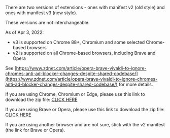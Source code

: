 There are two versions of extensions - ones with manifest v2 (old style) and ones with manifest v3 (new style).

These versions are not interchangeable. 

As of Apr 3, 2022:

- v3 is supported on Chrome 88+, Chromium and some selected Chrome-based browsers
- v2 is supported on all Chrome-based browsers, including Brave and Opera

See [https://www.zdnet.com/article/opera-brave-vivaldi-to-ignore-chromes-anti-ad-blocker-changes-despite-shared-codebase/](https://www.zdnet.com/article/opera-brave-vivaldi-to-ignore-chromes-anti-ad-blocker-changes-despite-shared-codebase/) for more details.

If you are using Chrome, Chromium or Edge, please use this link to download the zip file: [CLICK HERE](https://github.com/charlieMonroe/DownieExtensions/raw/master/Chrome%20and%20Firefox/Downie%20-%20manifest%20v3.zip)

If you are using Brave or Opera, please use this link to download the zip file: [CLICK HERE](https://github.com/charlieMonroe/DownieExtensions/raw/master/Chrome%20and%20Firefox/Downie%20-%20manifest%20v2.zip)

If you are using another browser and are not sure, stick with the v2 manifest (the link for Brave or Opera).